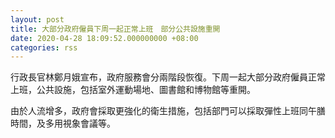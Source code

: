 ```yaml
---
layout: post
title: 大部分政府僱員下周一起正常上班　部分公共設施重開
date: 2020-04-28 18:09:52.000000000 +08:00
categories: rss
---
```


行政長官林鄭月娥宣布，政府服務會分兩階段恢復。下周一起大部分政府僱員正常上班，公共設施，包括室外運動場地、圖書館和博物館等重開。

由於人流增多，政府會採取更強化的衛生措施，包括部門可以採取彈性上班同午膳時間，及多用視象會議等。

